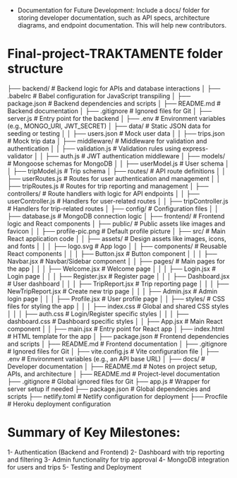 * Documentation for Future Development: 
Include a docs/ folder for storing developer documentation, such as API specs, architecture diagrams, and endpoint documentation. This will help new contributors.

# Final-project-TRAKTAMENTE folder structure
├── backend/                 # Backend logic for APIs and database interactions
│   ├── .babelrc             # Babel configuration for JavaScript transpiling
│   ├── package.json         # Backend dependencies and scripts
│   ├── README.md            # Backend documentation
│   ├── .gitignore           # Ignored files for Git
│   ├── server.js            # Entry point for the backend
│   ├── .env                 # Environment variables (e.g., MONGO_URI, JWT_SECRET)
│   ├── data/                # Static JSON data for seeding or testing
│   │   ├── users.json       # Mock user data
│   │   ├── trips.json       # Mock trip data
│   ├── middleware/          # Middleware for validation and authentication
│   │   ├── validation.js    # Validation rules using express-validator
│   │   ├── auth.js          # JWT authentication middleware
│   ├── models/              # Mongoose schemas for MongoDB
│   │   ├── userModel.js     # User schema
│   │   ├── tripModel.js     # Trip schema
│   ├── routes/              # API route definitions
│   │   ├── userRoutes.js    # Routes for user authentication and management
│   │   ├── tripRoutes.js    # Routes for trip reporting and management
│   ├── controllers/         # Route handlers with logic for API endpoints
│   │   ├── userController.js # Handlers for user-related routes
│   │   ├── tripController.js # Handlers for trip-related routes
│   ├── config/              # Configuration files
│   │   ├── database.js      # MongoDB connection logic
│
├── frontend/                 # Frontend logic and React components
│   ├── public/              # Public assets like images and favicon
│   │   ├── profile-pic.png  # Default profile picture
│   ├── src/                 # Main React application code
│   │   ├── assets/          # Design assets like images, icons, and fonts
│   │   │   ├── logo.svg     # App logo
│   │   ├── components/      # Reusable React components
│   │   │   ├── Button.jsx   # Button component
│   │   │   ├── Navbar.jsx   # Navbar/Sidebar component
│   │   ├── pages/           # Main pages for the app
│   │   │   ├── Welcome.jsx  # Welcome page
│   │   │   ├── Login.jsx    # Login page
│   │   │   ├── Register.jsx # Register page
│   │   │   ├── Dashboard.jsx # User dashboard
│   │   │   ├── TripReport.jsx # Trip reporting page
│   │   │   ├── NewTripReport.jsx # Create new trip page
│   │   │   ├── Admin.jsx    # Admin login page
│   │   │   ├── Profile.jsx  # User profile page
│   │   ├── styles/          # CSS files for styling the app
│   │   │   ├── index.css    # Global and shared CSS styles
│   │   │   ├── auth.css     # Login/Register specific styles
│   │   │   ├── dashboard.css # Dashboard specific styles
│   │   ├── App.jsx          # Main React component
│   │   ├── main.jsx         # Entry point for React app
│   ├── index.html           # HTML template for the app
│   ├── package.json         # Frontend dependencies and scripts
│   ├── README.md            # Frontend documentation
│   ├── .gitignore           # Ignored files for Git
│   ├── vite.config.js       # Vite configuration file
│   ├── .env                 # Environment variables (e.g., an API base URL)
│
├── docs/                     # Developer documentation
│   ├── README.md            # Notes on project setup, APIs, and architecture
│
├── README.md                 # Project-level documentation
├── .gitignore                # Global ignored files for Git
├── app.js                    # Wrapper for server setup if needed
├── package.json              # Global dependencies and scripts
├── netlify.toml              # Netlify configuration for deployment
├── Procfile                  # Heroku deployment configuration



# Summary of Key Milestones:
1- Authentication (Backend and Frontend)
2- Dashboard with trip reporting and filtering
3- Admin functionality for trip approval
4- MongoDB integration for users and trips
5- Testing and Deployment